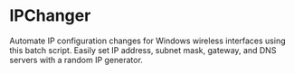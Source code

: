 # IPChanger
Automate IP configuration changes for Windows wireless interfaces using this batch script. Easily set IP address, subnet mask, gateway, and DNS servers with a random IP generator.
